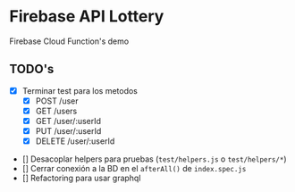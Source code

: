 # Firebase API Lottery

Firebase Cloud Function's demo

## TODO's 

- [x] Terminar test para los metodos
    - [x] POST /user
    - [x] GET /users
    - [x] GET /user/:userId
    - [x] PUT /user/:userId
    - [x] DELETE /user/:userId

- [] Desacoplar helpers para pruebas (```test/helpers.js``` o ```test/helpers/*```) 
- [] Cerrar conexión a la BD en el ```afterAll()``` de ```index.spec.js```
- [] Refactoring para usar graphql